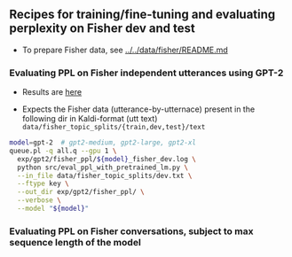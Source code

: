 

## Recipes for training/fine-tuning and evaluating perplexity on Fisher dev and test

- To prepare Fisher data, see [../../data/fisher/README.md](../../data/fisher/README.md)

### Evaluating PPL on Fisher independent utterances using GPT-2

- Results are [here](https://docs.google.com/spreadsheets/d/1Zv0dwYPTRTECHzfk1j6mpBnJskTPKYGjWYgo_-cbelw/edit?usp=sharing)

- Expects the Fisher data (utterance-by-utternace) present in the following dir in Kaldi-format (utt text)
`data/fisher_topic_splits/{train,dev,test}/text`

```bash
model=gpt-2  # gpt2-medium, gpt2-large, gpt2-xl
queue.pl -q all.q --gpu 1 \
  exp/gpt2/fisher_ppl/${model}_fisher_dev.log \
  python src/eval_ppl_with_pretrained_lm.py \
  --in_file data/fisher_topic_splits/dev.txt \
  --ftype key \
  --out_dir exp/gpt2/fisher_ppl/ \
  --verbose \
  --model "${model}"
```

### Evaluating PPL on Fisher conversations, subject to max sequence length of the model

```bash

```